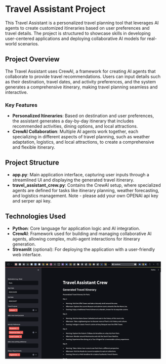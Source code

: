 # Travel Assistant Project

This Travel Assistant is a personalized travel planning tool that leverages AI agents to create customized itineraries based on user preferences and travel details. The project is structured to showcase skills in developing user-centered applications and deploying collaborative AI models for real-world scenarios.

## Project Overview

The Travel Assistant uses CrewAI, a framework for creating AI agents that collaborate to provide travel recommendations. Users can input details such as their destination, travel dates, and activity preferences, and the system generates a comprehensive itinerary, making travel planning seamless and interactive.

### Key Features

- **Personalized Itineraries**: Based on destination and user preferences, the assistant generates a day-by-day itinerary that includes recommended activities, dining options, and local attractions.
- **CrewAI Collaboration**: Multiple AI agents work together, each specializing in different aspects of travel planning, such as weather adaptation, logistics, and local attractions, to create a comprehensive and flexible itinerary.

## Project Structure

- **app.py**: Main application interface, capturing user inputs through a streamlined UI and displaying the generated travel itinerary.
- **travel_assistant_crew.py**: Contains the CrewAI setup, where specialized agents are defined for tasks like itinerary planning, weather forecasting, and logistics management. Note - please add your own OPENAI api key and serper api key. 

## Technologies Used

- **Python**: Core language for application logic and AI integration.
- **CrewAI**: Framework used for building and managing collaborative AI agents, allowing complex, multi-agent interactions for itinerary generation.
- **Streamlit** (optional): For deploying the application with a user-friendly web interface.

![Travel-Personal-Assistant](images/Travel_Advisor.png)

